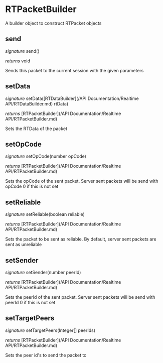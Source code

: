# RTPacketBuilder

A builder object to construct RTPacket objects


## send
_signature_ send()</p>
_returns_ void</p>
Sends this packet to the current session with the given parameters

## setData
_signature_ setData([RTDataBuilder](/API Documentation/Realtime API/RTDataBuilder.md) rtData)</p>
_returns_ [RTPacketBuilder](/API Documentation/Realtime API/RTPacketBuilder.md)</p>
Sets the RTData of the packet

## setOpCode
_signature_ setOpCode(number opCode)</p>
_returns_ [RTPacketBuilder](/API Documentation/Realtime API/RTPacketBuilder.md)</p>
Sets the opCode of the sent packet. Server sent packets will be send with opCode 0 if this is not set

## setReliable
_signature_ setReliable(boolean reliable)</p>
_returns_ [RTPacketBuilder](/API Documentation/Realtime API/RTPacketBuilder.md)</p>
Sets the packet to be sent as reliable. By default, server sent packets are sent as unreliable

## setSender
_signature_ setSender(number peerId)</p>
_returns_ [RTPacketBuilder](/API Documentation/Realtime API/RTPacketBuilder.md)</p>
Sets the peerId of the sent packet. Server sent packets will be send with peerId 0 if this is not set

## setTargetPeers
_signature_ setTargetPeers(Integer[] peerIds)</p>
_returns_ [RTPacketBuilder](/API Documentation/Realtime API/RTPacketBuilder.md)</p>
Sets the peer id's to send the packet to

